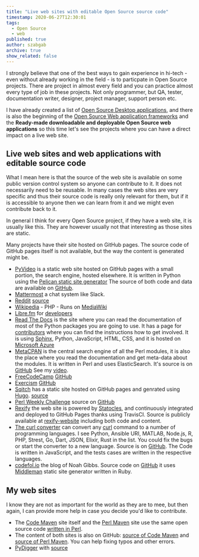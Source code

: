 ```yaml
---
title: "Live web sites with editable Open Source source code"
timestamp: 2020-06-27T12:30:01
tags:
  - Open Source
  - web
published: true
author: szabgab
archive: true
show_related: false
---
```



I strongly believe that one of the best ways to gain experience in hi-tech - even without already working in the field -
is to particpate in Open Source projects. There are project in almost every field and you can practice almost every
type of job in these projects. Not only programmer, but QA, tester, documentation writer, designer, project manager,
support person etc.

I have already created a list of [Open Source Desktop applications](/open-source-desktop-applications),
and there is also the beginning of the [Open Source Web application frameworks](/open-source-web-applications)
and the **Ready-made downloadable and deployable Open Source web applications**
so this time let's see the projects where you can have a direct impact on a live web site.


## Live web sites and web applications with editable source code

What I mean here is that the source of the web site is available on some public version control system so anyone can contribute to it.
It does not necessarily need to be reusable. In many cases the web sites are very specific and thus their source code is really only
relevant for them, but if it is accessible to anyone then we can learn from it and we might even contribute back to it.

In general I think for every Open Source project, if they have a web site, it is usually like this. They are however usually not that
interesting as those sites are static.

Many projects have their site hosted on GitHub pages. The source code of GitHub pages itself is not available, but the way the content
is generated might be.

* [PyVideo](https://pyvideo.org/) is a static web site hosted on GitHub pages with a small portion, the search engine, hosted elsewhere. It is written in Python using the [Pelican static site generator](https://blog.getpelican.com/) The source of both code and data are available on [GitHub](https://github.com/pyvideo/).
* [Mattermost](https://mattermost.com/) a chat system like Slack.
* [Reddit](https://www.reddit.com/) [source](https://github.com/reddit)
* [Wikipedia](https://www.wikipedia.org/) - PHP - Runs on [MediaWiki](https://www.mediawiki.org/)
* [Libre.fm](https://libre.fm/) for [developers](https://gnu.io/fm/)
* [Read The Docs](https://readthedocs.org/) is the site where you can read the documentation of most of the Python packages you are going to use. It has a page for [contributors](https://docs.readthedocs.io/page/contribute.html) where you can find the instructions how to get involved. It is using [Sphinx](https://www.sphinx-doc.org/), Python, JavaScript, HTML, CSS, and it is hosted on [Microsoft Azure](https://azure.microsoft.com/)
* [MetaCPAN](https://metacpan.org/) is the central search engine of all the Perl modules, it is also the place where you read the documentation and get meta-data about the modules. It is written in Perl and uses
ElasticSearch. It's source is on [GitHub](https://github.com/metacpan) See my [video](/how-to-contribute-to-metacpan).
* [FreeCodeCamp](https://www.freecodecamp.org/) [GitHub](https://github.com/freeCodeCamp/)
* [Exercism](https://exercism.io/) [GitHub](https://github.com/exercism)
* [Sqitch](https://sqitch.org/) has a static site hosted on GitHub pages and genrated using [Hugo](https://gohugo.io/). [source](https://sqitch.org/site/)
* [Perl Weekly Challenge](https://perlweeklychallenge.org/) source on [GitHub](https://github.com/manwar/perlweeklychallenge)
* [Rexify](https://www.rexify.org/) the web site is powered by [Statocles](http://preaction.me/statocles/), and continuously integrated and deployed to GitHub Pages thanks using TravisCI. Source is publicly
available at [rexify-website](https://github.com/RexOps/rexify-website) including both code and content.
* [The curl converter](https://curl.trillworks.com/) can convert any [curl](https://curl.haxx.se/) command to a number of programming languages. I see Python, Ansible URI, MATLAB, Node.js, R, PHP, Strest, Go,
Dart, JSON, Elixir, Rust in the list. You could fix the bugs or start the converter to a new language. Source is on [GitHub](https://github.com/NickCarneiro/curlconverter). The Code is written in JavaScript, and the tests cases
are written in the respective languages.
* [codefol.io](https://codefol.io/) the blog of Noah Gibbs. Source code on [GitHub](https://github.com/noahgibbs/codefolio_middleman) it uses [Middleman](https://middlemanapp.com/) static site
generator written in Ruby.


## My web sites

I know they are not as important for the world as they are to mee, but then again, I can provide more help in case you decide you'd
like to contribute.

* The [Code Maven](/) site itself and the [Perl Maven](https://perlmaven.com/) site use the same open source code [written in Perl](https://github.com/szabgab/Perl-Maven).
* The content of both sites is also on GitHub: [source of Code Maven](https://github.com/szabgab/code-maven.com/) and [source of Perl Maven](https://github.com/szabgab/perlmaven.com/). You can help fixing typos and other errors.
* [PyDigger](https://pydigger.com/) with [source](https://github.com/szabgab/pydigger.com/)


